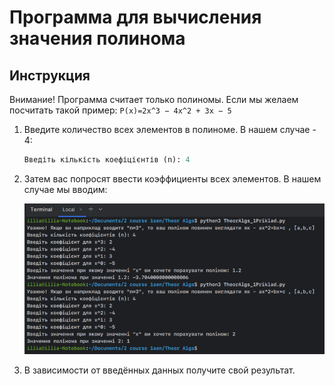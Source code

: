 # Программа для вычисления значения полинома

## Инструкция
Внимание! Программа считает только полиномы. Если мы желаем посчитать такой пример: `P(x)=2x^3 − 4x^2 + 3x − 5`

1. Введите количество всех элементов в полиноме. В нашем случае - 4:
    ```python
    Введіть кількість коефіцієнтів (n): 4
    ```

2. Затем вас попросят ввести коэффициенты всех элементов. В нашем случае мы вводим:

   ![Пример использования](img.png)

3. В зависимости от введённых данных получите свой результат.



